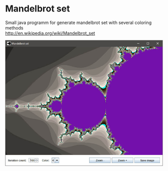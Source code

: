 Mandelbrot set
======
Small java programm for generate mandelbrot set with several coloring methods  
http://en.wikipedia.org/wiki/Mandelbrot_set

![](image/screen1.jpg)
